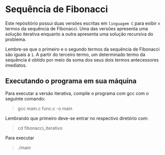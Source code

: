 # Sequência de Fibonacci

Este repósitório possui duas versões escritas em `linguagem C` para exibir `n` termos da sequência de Fibonacci. Uma das versões apresenta uma solução iterativa enquanto a outra apresenta uma solução recursiva do problema.

Lembre-se que o primeiro e o segundo termos da sequência de Fibonacci são iguais a `1`. A partir do terceiro termo, um determinado termo da sequência é obtido por meio da soma dos seus dois termos antecessores imediatos.

## Executando o programa em sua máquina

Para executar a versão iterativa, compile o programa com gcc com o seguinte comando:

> gcc main.c func.c -o main

Lembrando que primeiro deve-se entrar no respectivo diretório com:

> cd fibonacci_iterativo

Para executar

> ./main

